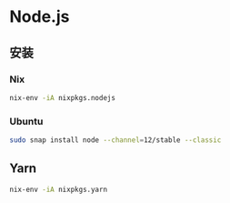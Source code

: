 # Node.js

## 安装

### Nix

```sh
nix-env -iA nixpkgs.nodejs
```

### Ubuntu

```sh
sudo snap install node --channel=12/stable --classic
```

## Yarn

```sh
nix-env -iA nixpkgs.yarn
```
